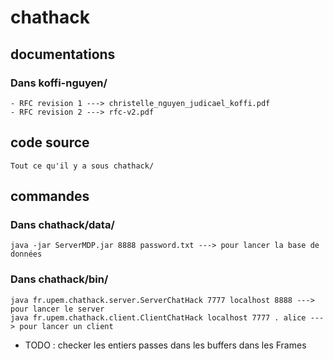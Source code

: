 # chathack

## documentations
### Dans koffi-nguyen/
``` 
- RFC revision 1 ---> christelle_nguyen_judicael_koffi.pdf
- RFC revision 2 ---> rfc-v2.pdf
``` 

## code source
```
Tout ce qu'il y a sous chathack/
```

## commandes
### Dans chathack/data/
```    
java -jar ServerMDP.jar 8888 password.txt ---> pour lancer la base de données
```       

### Dans chathack/bin/
```   
java fr.upem.chathack.server.ServerChatHack 7777 localhost 8888 ---> pour lancer le server    
java fr.upem.chathack.client.ClientChatHack localhost 7777 . alice ---> pour lancer un client    
```    
- TODO : checker les entiers passes dans les buffers dans les Frames 
